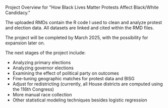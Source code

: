 Project Overview for "How Black Lives Matter Protests Affect Black/White Candidacy."

The uploaded RMDs contain the R code I used to clean and analyze protest and election data. All datasets are linked and cited within the RMD files.

The project will be completed by March 2025, with the possibility for expansion later on.

The next stages of the project include:
- Analyzing primary elections
- Analyzing governor elections
- Examining the effect of political party on outcomes
- Fine-tuning geographic matches for protest data and BISG
- Adjust for redistricting (currently, all House districts are computed using the 116th Congress)
- More manual race collection
- Other statistical modeling techniques besides logistic regression
